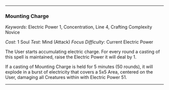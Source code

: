___

### Mounting Charge

*Keywords*: Electric Power 1, Concentration, Line 4, Crafting Complexity Novice

*Cost*: 1 Soul
*Test*: Mind (Attack)
*Focus Difficulty*: Current Electric Power

The User starts accumulating electric charge. For every round a casting of this spell is maintained, raise the Electric Power it will deal by 1.

If a casting of Mounting Charge is held for 5 minutes (50 rounds), it will explode in a burst of electricity that covers a 5x5 Area, centered on the User, damaging all Creatures within with Electric Power 51.

___